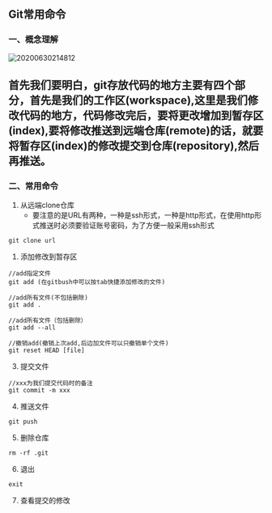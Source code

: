 ## Git常用命令

### 一、概念理解

![20200630214812](https://cdn.jsdelivr.net/gh/leiyu1997/PicBed@master/blogs/pictures/20200630214812.png "图片转载自He_quotes")

首先我们要明白，git存放代码的地方主要有四个部分，首先是我们的工作区(workspace),这里是我们修改代码的地方，代码修改完后，要将更改增加到暂存区(index),要将修改推送到远端仓库(remote)的话，就要将暂存区(index)的修改提交到仓库(repository),然后再推送。
---

### 二、常用命令
1. 从远端clone仓库
   - 要注意的是URL有两种，一种是ssh形式，一种是http形式，在使用http形式推送时必须要验证账号密码，为了方便一般采用ssh形式

```
git clone url
```

1. 添加修改到暂存区

```
//add指定文件
git add (在gitbush中可以按tab快捷添加修改的文件)

//add所有文件(不包括删除)
git add .

//add所有文件（包括删除）
git add --all

//撤销add(撤销上次add,后边加文件可以只撤销单个文件)
git reset HEAD [file]
```

3. 提交文件

```
//xxx为我们提交代码时的备注
git commit -m xxx
```
4. 推送文件

```
git push
```

5. 删除仓库

```
rm -rf .git
```

6. 退出

```
exit
```

7. 查看提交的修改

```

```